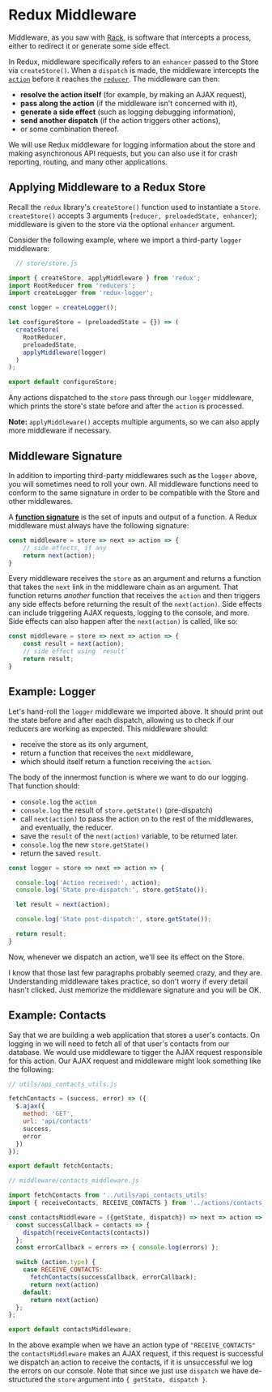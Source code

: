 # Redux Middleware

Middleware, as you saw with [Rack][rack], is software that intercepts a process, either
to redirect it or generate some side effect.

In Redux, middleware specifically refers to an `enhancer` passed to the Store
via `createStore()`. When a `dispatch` is made, the middleware intercepts the
[`action`][action] before it reaches the [`reducer`][reducers]. The middleware can then:
- **resolve the action itself** (for example, by making an AJAX request),
- **pass along the action** (if the middleware isn't concerned with it),
- **generate a side effect** (such as logging debugging information),
- **send another dispatch** (if the action triggers other actions),
- or some combination thereof.

We will use Redux middleware for logging information about the store and making
asynchronous API requests, but you can also use it for crash reporting, routing,
and many other applications.

[rack]:../../rails/readings/rack.md
[action]: ./actions.md
[reducers]: ./reducers.md

## Applying Middleware to a Redux Store

Recall the `redux` library's `createStore()` function used to instantiate a
`Store`.  `createStore()` accepts 3 arguments (`reducer, preloadedState,
enhancer`); middleware is given to the store via the optional `enhancer`
argument.

Consider the following example, where we import a third-party `logger`
middleware:

```js
  // store/store.js

import { createStore, applyMiddleware } from 'redux';
import RootReducer from 'reducers';
import createLogger from 'redux-logger';

const logger = createLogger();

let configureStore = (preloadedState = {}) => (
  createStore(
    RootReducer,
    preloadedState,
    applyMiddleware(logger)
  )
);

export default configureStore;
```

Any actions dispatched to the `store` pass through our `logger` middleware,
which prints the store's state before and after the `action` is processed.

**Note:** `applyMiddleware()` accepts multiple arguments, so we can also apply
more middleware if necessary.

## Middleware Signature

In addition to importing third-party middlewares such as the `logger` above, you
will sometimes need to roll your own. All middleware functions need to conform
to  the same signature in order to be compatible with the Store and
other middlewares.

A [**function signature**][signature] is the set of inputs and output of a
function. A Redux middleware must always have the following signature:

```js
const middleware = store => next => action => {
	// side effects, if any
	return next(action);
}
```

Every middleware receives the `store` as an argument and returns a function that
takes the `next` link in the middleware chain as an argument. That function
returns *another* function that receives the `action` and then triggers any side
effects before returning the result of the `next(action)`. Side effects can
include triggering AJAX requests, logging to the console, and more. Side effects
can also happen after the `next(action)` is called, like so:

```js
const middleware = store => next => action => {
	const result = next(action);
	// side effect using `result`
	return result;
}
```

## Example: Logger

Let's hand-roll the `logger` middleware we imported above. It should print out
the state before and after each dispatch, allowing us to check if our reducers
are working as expected. This middleware should:

-	receive the store as its only argument,
- return a function that receives the `next` middleware,
-	which should itself return a function receiving the `action`.

The body of the innermost function is where we want to do our logging. That function should:
- `console.log` the `action`
- `console.log` the result of `store.getState()` (pre-dispatch)
- call `next(action)` to pass the action on to the rest of the middlewares, and
eventually, the reducer.
- save the `result` of the `next(action)` variable, to be returned later.
- `console.log` the new `store.getState()`
- return the saved `result`.

```js
const logger = store => next => action => {

  console.log('Action received:', action);
  console.log('State pre-dispatch:', store.getState());

  let result = next(action);

  console.log('State post-dispatch:', store.getState());

  return result;
}
```

Now, whenever we dispatch an action, we'll see its effect on the Store.

I know that those last few paragraphs probably seemed crazy, and they are.
Understanding middleware takes practice, so don't worry if every detail hasn't
clicked. Just memorize the middleware signature and you will be OK.


## Example: Contacts

Say that we are building a web application that stores a user's contacts. On logging in we will need to fetch all of that user's contacts from our database. We would use middleware to tigger the AJAX request responsible for this action. Our AJAX request and middleware might look something like the following:

```js
// utils/api_contacts_utils.js

fetchContacts = (success, error) => ({
  $.ajax({
    method: 'GET',
    url: 'api/contacts'
    success,
    error
  })
});

export default fetchContacts;
```

```js
// middleware/contacts_middleware.js

import fetchContacts from '../utils/api_contacts_utils'
import { receiveContacts, RECEIVE_CONTACTS } from '../actions/contacts_actions'

const contactsMiddleware = ({getState, dispatch}) => next => action => {
  const successCallback = contacts => {
    dispatch(receiveContacts(contacts))
  };
  const errorCallback = errors => { console.log(errors) };

  switch (action.type) {
    case RECEIVE_CONTACTS:
      fetchContacts(successCallback, errorCallback);
      return next(action)
    default:
      return next(action)
  };
};

export default contactsMiddleware;
```
In the above example when we have an action type of `"RECEIVE_CONTACTS"` the `contactsMiddleware` makes an AJAX request, if this request is successful we dispatch an action to receive the contacts, if it is unsuccessful we log the errors on our console. Note that since we just use `dispatch` we have de-structured the `store` argument into `{ getState, dispatch }`.  






[signature]: https://developer.mozilla.org/en-US/docs/Glossary/Signature/Function
